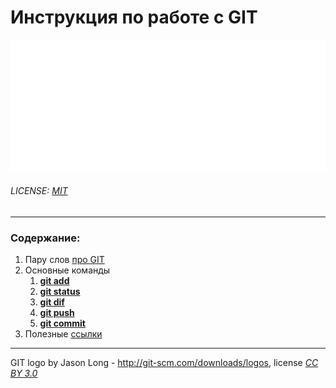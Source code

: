 # Инструкция по работе с GIT

![git logo](./assets/Git-Logo.png)

###### LICENSE: *[MIT](./license.md)*

---

### Содержание:
1. Пару слов [про GIT](./common.md)
2. Основные команды
    1. **[git add](./add.md)**
    2. **[git status](./status.md)**
    3. **[git dif](./dif.md)**
    4. **[git push](./push.md)**
    5. **[git commit](./commit.md)**
3. Полезные [ссылки](./links.md)

---


GIT logo by Jason Long - http://git-scm.com/downloads/logos, license *[CC BY 3.0](https://creativecommons.org/licenses/by/3.0/deed.ru)*